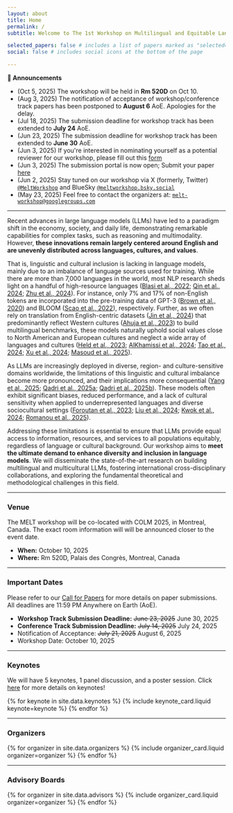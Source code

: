 ```yaml
---
layout: about
title: Home
permalink: /
subtitle: Welcome to The 1st Workshop on Multilingual and Equitable Language Technologies (MELT) 👋

selected_papers: false # includes a list of papers marked as "selected={true}"
social: false # includes social icons at the bottom of the page

---
```


**📢 Announcements**
* (Oct 5, 2025) The workshop will be held in **Rm 520D** on Oct 10.
* (Aug 3, 2025) The notification of acceptance of workshop/conference track papers has been postponed to **August 6** AoE. Apologies for the delay.
* (Jul 18, 2025) The submission deadline for workshop track has been extended to **July 24** AoE.
* (Jun 23, 2025) The submission deadline for workshop track has been extended to **June 30** AoE.
* (Jun 3, 2025) If you're interested in nominating yourself as a potential reviewer for our workshop, please fill out this [form](https://forms.gle/MYcXED7RLJDSqis88)
* (Jun 3, 2025) The submission portal is now open; Submit your paper [here](https://openreview.net/group?id=colmweb.org/COLM/2025/Workshop/MELT)
* (Jun 2, 2025) Stay tuned on our workshop via X (formerly, Twitter) [`@MeltWorkshop`](https://x.com/MeltWorkshop) and BlueSky [`@meltworkshop.bsky.social`](https://bsky.app/profile/meltworkshop.bsky.social)
* (May 23, 2025) Feel free to contact the organizers at: [`melt-workshop@googlegroups.com`](mailto:melt-workshop@googlegroups.com)

<hr/>

Recent advances in large language models (LLMs) have led to a paradigm shift in the economy, society, and daily life, demonstrating remarkable capabilities for complex tasks, such as reasoning and multimodality. However, **these innovations remain largely centered around English and are unevenly distributed across languages, cultures, and values**.

That is, linguistic and cultural inclusion is lacking in language models, mainly due to an imbalance of language sources used for training. While there are more than 7,000 languages in the world, most NLP research sheds light on a handful of high-resource languages ([Blasi et al., 2022](https://aclanthology.org/2022.acl-long.376/); [Qin et al., 2024](https://arxiv.org/abs/2404.04925); [Zhu et al., 2024](https://arxiv.org/abs/2411.11072)). For instance, only 7% and 17% of non-English tokens are incorporated into the pre-training data of GPT-3 ([Brown et al., 2020](https://papers.nips.cc/paper/2020/hash/1457c0d6bfcb4967418bfb8ac142f64a-Abstract.html)) and BLOOM ([Scao et al., 2022](https://arxiv.org/abs/2211.05100)), respectively. Further, as we often rely on translation from English-centric datasets ([Jin et al., 2024](https://direct.mit.edu/tacl/article/doi/10.1162/tacl_a_00661/120915/KoBBQ-Korean-Bias-Benchmark-for-Question-Answering)) that predominantly reflect Western cultures ([Ahuja et al., 2023](https://aclanthology.org/2023.emnlp-main.258/)) to build multilingual benchmarks, these models naturally uphold social values close to North American and European cultures and neglect a wide array of languages and cultures ([Held et al., 2023](https://arxiv.org/abs/2311.08391); [AlKhamissi et al., 2024](https://aclanthology.org/2024.acl-long.671/); [Tao et al., 2024](https://doi.org/10.1093/pnasnexus/pgae346); [Xu et al., 2024](https://arxiv.org/abs/2410.12971); [Masoud et al., 2025](https://aclanthology.org/2025.coling-main.567/)).  

As LLMs are increasingly deployed in diverse, region- and culture-sensitive domains worldwide, the limitations of this linguistic and cultural imbalance become more pronounced, and their implications more consequential ([Yang et al., 2025](https://doi.org/10.1162/coli_a_00556); [Qadri et al., 2025a](https://arxiv.org/abs/2501.01056); [Qadri et al., 2025b](https://arxiv.org/abs/2503.19075)). These models often exhibit significant biases, reduced performance, and a lack of cultural sensitivity when applied to underrepresented languages and diverse sociocultural settings ([Foroutan et al., 2023](https://aclanthology.org/2022.emnlp-main.513/); [Liu et al., 2024](https://aclanthology.org/2024.naacl-long.112/); [Kwok et al., 2024](https://arxiv.org/abs/2408.06929); [Romanou et al., 2025](https://openreview.net/forum?id=k3gCieTXeY)).  

Addressing these limitations is essential to ensure that LLMs provide equal access to information, resources, and services to all populations equitably, regardless of language or cultural background. Our workshop aims to **meet the ultimate demand to enhance diversity and inclusion in language models**. We will disseminate the state-of-the-art research on building multilingual and multicultural LLMs, fostering international cross-disciplinary collaborations, and exploring the fundamental theoretical and methodological challenges in this field.

<hr/>

### Venue

The MELT workshop will be co-located with COLM 2025, in Montreal, Canada. The exact room information will will be announced closer to the event date.

- **When:** October 10, 2025
- **Where:** Rm 520D, Palais des Congrès, Montreal, Canada

<hr/>

### Important Dates

Please refer to our [Call for Papers](https://melt-workshop.github.io/cfp) for more details on paper submissions.
All deadlines are 11:59 PM Anywhere on Earth (AoE).

- **Workshop Track Submission Deadline:** ~~June 23, 2025~~ June 30, 2025
- **Conference Track Submission Deadline:** ~~July 14, 2025~~ July 24, 2025
- Notification of Acceptance: ~~July 21, 2025~~ August 6, 2025
- Workshop Date: October 10, 2025

<hr/>

### Keynotes

We will have 5 keynotes, 1 panel discussion, and a poster session.
Click [here](https://melt-workshop.github.io/keynotes) for more details on keynotes!

<div class="keynote-grid">
  {% for keynote in site.data.keynotes %}
    {% include keynote_card.liquid keynote=keynote %}
  {% endfor %}
</div>

<hr/>

### Organizers

<div class="organizers-grid-small">
  {% for organizer in site.data.organizers %}
    {% include organizer_card.liquid organizer=organizer %}
  {% endfor %}
</div>

<hr/>

### Advisory Boards

<div class="organizers-grid-small">
  {% for organizer in site.data.advisors %}
    {% include organizer_card.liquid organizer=organizer %}
  {% endfor %}
</div>